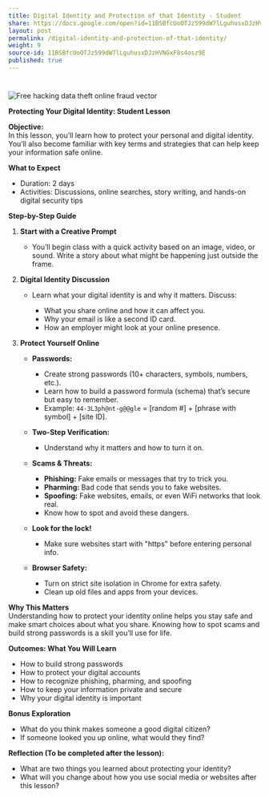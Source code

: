 ```yaml
---
title: Digital Identity and Protection of that Identity - Student
share: https://docs.google.com/open?id=11BSBfcUoOTJz599dW7lLguhusxDJzHVNGxF8s4osz9E
layout: post
permalink: /digital-identity-and-protection-of-that-identity/
weight: 9
source-id: 11BSBfcUoOTJz599dW7lLguhusxDJzHVNGxF8s4osz9E
published: true
---
```

# <!--StartFragment-->

![Free hacking data theft online fraud vector](https://cdn.pixabay.com/photo/2025/05/22/09/30/hacking-9615547_1280.png)

<!--EndFragment--><!--StartFragment-->

**Protecting Your Digital Identity: Student Lesson**

**Objective:**\
In this lesson, you’ll learn how to protect your personal and digital identity. You’ll also become familiar with key terms and strategies that can help keep your information safe online.

**What to Expect**

* Duration: 2 days
* Activities: Discussions, online searches, story writing, and hands-on digital security tips

**Step-by-Step Guide**

1. **Start with a Creative Prompt**

   * You’ll begin class with a quick activity based on an image, video, or sound. Write a story about what might be happening just outside the frame.
2. **Digital Identity Discussion**

   * Learn what your digital identity is and why it matters. Discuss:

     * What you share online and how it can affect you.
     * Why your email is like a second ID card.
     * How an employer might look at your online presence.
3. **Protect Yourself Online**

   * **Passwords:**

     * Create strong passwords (10+ characters, symbols, numbers, etc.).
     * Learn how to build a password formula (schema) that’s secure but easy to remember.
     * Example: `44-3L3ph@nt-g@@gle` = \[random #] + \[phrase with symbol] + \[site ID].
   * **Two-Step Verification:**

     * Understand why it matters and how to turn it on.
   * **Scams & Threats:**

     * **Phishing:** Fake emails or messages that try to trick you.
     * **Pharming:** Bad code that sends you to fake websites.
     * **Spoofing:** Fake websites, emails, or even WiFi networks that look real.
     * Know how to spot and avoid these dangers.
   * **Look for the lock!**

     * Make sure websites start with "https" before entering personal info.
   * **Browser Safety:**

     * Turn on strict site isolation in Chrome for extra safety.
     * Clean up old files and apps from your devices.

**Why This Matters**\
Understanding how to protect your identity online helps you stay safe and make smart choices about what you share. Knowing how to spot scams and build strong passwords is a skill you’ll use for life.

**Outcomes: What You Will Learn**

* How to build strong passwords
* How to protect your digital accounts
* How to recognize phishing, pharming, and spoofing
* How to keep your information private and secure
* Why your digital identity is important

**Bonus Exploration**

* What do you think makes someone a good digital citizen?
* If someone looked you up online, what would they find?

**Reflection (To be completed after the lesson):**

* What are two things you learned about protecting your identity?
* What will you change about how you use social media or websites after this lesson?

<!--EndFragment-->